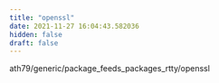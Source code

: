 ```yaml
---
title: "openssl"
date: 2021-11-27 16:04:43.582036
hidden: false
draft: false
---
```


ath79/generic/package_feeds_packages_rtty/openssl

